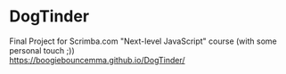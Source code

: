 # DogTinder
Final Project for Scrimba.com "Next-level JavaScript" course (with some personal touch ;)) </br>
https://boogiebouncemma.github.io/DogTinder/
